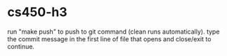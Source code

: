 # cs450-h3

run "make push" to push to git command (clean runs automatically). type the commit message in the first line of file that opens and close/exit to continue.

